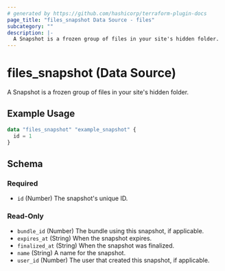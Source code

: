 ```yaml
---
# generated by https://github.com/hashicorp/terraform-plugin-docs
page_title: "files_snapshot Data Source - files"
subcategory: ""
description: |-
  A Snapshot is a frozen group of files in your site's hidden folder.
---
```


# files_snapshot (Data Source)

A Snapshot is a frozen group of files in your site's hidden folder.

## Example Usage

```terraform
data "files_snapshot" "example_snapshot" {
  id = 1
}
```

<!-- schema generated by tfplugindocs -->
## Schema

### Required

- `id` (Number) The snapshot's unique ID.

### Read-Only

- `bundle_id` (Number) The bundle using this snapshot, if applicable.
- `expires_at` (String) When the snapshot expires.
- `finalized_at` (String) When the snapshot was finalized.
- `name` (String) A name for the snapshot.
- `user_id` (Number) The user that created this snapshot, if applicable.

